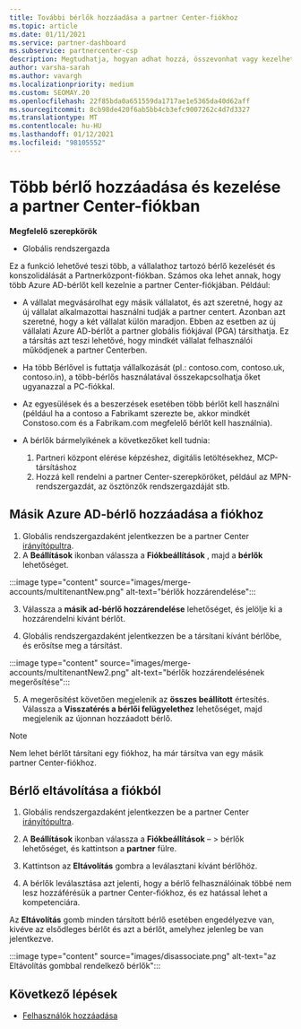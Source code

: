 ```yaml
---
title: További bérlők hozzáadása a partner Center-fiókhoz
ms.topic: article
ms.date: 01/11/2021
ms.service: partner-dashboard
ms.subservice: partnercenter-csp
description: Megtudhatja, hogyan adhat hozzá, összevonhat vagy kezelhet több Azure AD-bérlőt a partner Center-fiókban. Ismerje meg az egyes okokat is, amelyeket érdemes megtennie.
author: varsha-sarah
ms.author: vavargh
ms.localizationpriority: medium
ms.custom: SEOMAY.20
ms.openlocfilehash: 22f85bda0a651559da1717ae1e5365da40d62aff
ms.sourcegitcommit: 8cb98de420f6ab5bb4cb3efc9007262c4d7d3327
ms.translationtype: MT
ms.contentlocale: hu-HU
ms.lasthandoff: 01/12/2021
ms.locfileid: "98105552"
---
```

# <a name="add-and-manage-multiple-tenants-in-your-partner-center-account"></a>Több bérlő hozzáadása és kezelése a partner Center-fiókban


**Megfelelő szerepkörök**

- Globális rendszergazda

Ez a funkció lehetővé teszi több, a vállalathoz tartozó bérlő kezelését és konszolidálását a Partnerközpont-fiókban. Számos oka lehet annak, hogy több Azure AD-bérlőt kell kezelnie a partner Center-fiókjában. Például:

- A vállalat megvásárolhat egy másik vállalatot, és azt szeretné, hogy az új vállalat alkalmazottai használni tudják a partner centert. Azonban azt szeretné, hogy a két vállalat külön maradjon. Ebben az esetben az új vállalati Azure AD-bérlőt a partner globális fiókjával (PGA) társíthatja. Ez a társítás azt teszi lehetővé, hogy mindkét vállalat felhasználói működjenek a partner Centerben.

- Ha több Bérlővel is futtatja vállalkozását (pl.: contoso.com, contoso.uk, contoso.in), a több-bérlős használatával összekapcsolhatja őket ugyanazzal a PC-fiókkal.

- Az egyesülések és a beszerzések esetében több bérlőt kell használni (például ha a contoso a Fabrikamt szerezte be, akkor mindkét Constoso.com és a Fabrikam.com megfelelő bérlőt kell használnia).

- A bérlők bármelyikének a következőket kell tudnia:
    1.  Partneri központ elérése képzéshez, digitális letöltésekhez, MCP-társításhoz
    2.  Hozzá kell rendelni a partner Center-szerepköröket, például az MPN-rendszergazdát, az ösztönzők rendszergazdáját stb.


## <a name="add-another-azure-ad-tenant-to-your-account"></a>Másik Azure AD-bérlő hozzáadása a fiókhoz

1. Globális rendszergazdaként jelentkezzen be a partner Center [irányítópultra](https://partner.microsoft.com/dashboard).
1. A **Beállítások** ikonban válassza a **Fiókbeállítások** , majd a **bérlők** lehetőséget.
 
:::image type="content" source="images/merge-accounts/multitenantNew.png" alt-text="bérlők hozzárendelése"::: 

3. Válassza a **másik ad-bérlő hozzárendelése** lehetőséget, és jelölje ki a hozzárendelni kívánt bérlőt.

1. Globális rendszergazdaként jelentkezzen be a társítani kívánt bérlőbe, és erősítse meg a társítást. 

:::image type="content" source="images/merge-accounts/multitenantNew2.png" alt-text="bérlők hozzárendelésének megerősítése"::: 

5. A megerősítést követően megjelenik az **összes beállított** értesítés.  Válassza a **Visszatérés a bérlői felügyelethez** lehetőséget, majd megjelenik az újonnan hozzáadott bérlő. 
 

>[!NOTE]
>Nem lehet bérlőt társítani egy fiókhoz, ha már társítva van egy másik partner Center-fiókhoz.


## <a name="remove-a-tenant-from-your-account"></a>Bérlő eltávolítása a fiókból
 
1. Globális rendszergazdaként jelentkezzen be a partner Center [irányítópultra](https://partner.microsoft.com/dashboard).

1. A **Beállítások** ikonban válassza a **Fiókbeállítások** – > bérlők lehetőséget, és kattintson a **partner** fülre.
 
3. Kattintson az **Eltávolítás** gombra a leválasztani kívánt bérlőhöz.

4. A bérlők leválasztása azt jelenti, hogy a bérlő felhasználóinak többé nem lesz hozzáférésük a partner Center-fiókhoz, és ez hatással lehet a kompetenciára. 

Az **Eltávolítás** gomb minden társított bérlő esetében engedélyezve van, kivéve az elsődleges bérlőt és azt a bérlőt, amelyhez jelenleg be van jelentkezve.

:::image type="content" source="images/disassociate.png" alt-text="az Eltávolítás gombbal rendelkező bérlők":::
 

## <a name="next-steps"></a>Következő lépések

- [Felhasználók hozzáadása](create-user-accounts-and-set-permissions.md)






